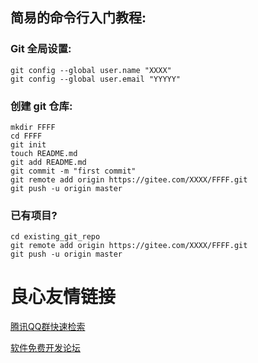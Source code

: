 ## 简易的命令行入门教程:
### Git 全局设置:
```
git config --global user.name "XXXX"
git config --global user.email "YYYYY"
```
### 创建 git 仓库:
```
mkdir FFFF
cd FFFF
git init
touch README.md
git add README.md
git commit -m "first commit"
git remote add origin https://gitee.com/XXXX/FFFF.git
git push -u origin master
```
### 已有项目?
```
cd existing_git_repo
git remote add origin https://gitee.com/XXXX/FFFF.git
git push -u origin master
```


 # 良心友情链接

[腾讯QQ群快速检索](http://u.720life.cn/s/8cf73f7c)

[软件免费开发论坛](http://u.720life.cn/s/bbb01dc0)